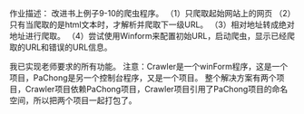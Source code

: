 作业描述：
改进书上例子9-10的爬虫程序。
 （1）只爬取起始网站上的网页 
（2）只有当爬取的是html文本时，才解析并爬取下一级URL。
 （3）相对地址转成绝对地址进行爬取。
（4）尝试使用Winform来配置初始URL，启动爬虫，显示已经爬取的URL和错误的URL信息。



我已实现老师要求的所有功能。
注意：Crawler是一个winForm程序，这是一个项目，PaChong是另一个控制台程序，又是一个项目。
整个解决方案有两个项目，Crawler项目依赖PaChong项目，Crawler项目引用了PaChong项目的命名空间，所以把两个项目一起打包了。
